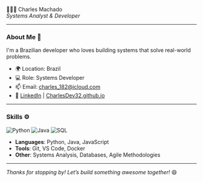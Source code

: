 👩🏻‍💻 Charles Machado  
*Systems Analyst & Developer*

---

### About Me 🚀
I'm a Brazilian developer who loves building systems that solve real-world problems. 

- 🌍 Location: Brazil  
- 💻 Role: Systems Developer  
- 📫 Email: [charles_182@icloud.com](mailto:charles.machado@email.com)  
- 🔗 [LinkedIn](https://linkedin.com/in/charlesmachado) | [CharlesDev32.github.io](https://CharlesDev32.github.io)

---

### Skills ⚙️
![Python](https://img.shields.io/badge/Python-3776AB?style=for-the-badge&logo=python&logoColor=white)
![Java](https://img.shields.io/badge/Java-ED8B00?style=for-the-badge&logo=java&logoColor=white)
![SQL](https://img.shields.io/badge/SQL-4479A1?style=for-the-badge&logo=postgresql&logoColor=white)

- **Languages**: Python, Java, JavaScript  
- **Tools**: Git, VS Code, Docker  
- **Other**: Systems Analysis, Databases, Agile Methodologies  
---


*Thanks for stopping by! Let’s build something awesome together!* 😄
